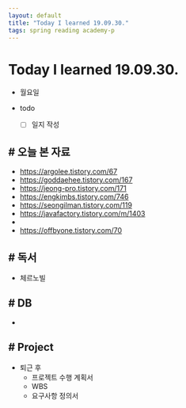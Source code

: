 ```yaml
---
layout: default
title: "Today I learned 19.09.30."
tags: spring reading academy-p
---
```


# Today I learned 19.09.30.
- 월요일
- todo

  - [ ] 일지 작성



## # 오늘 본 자료

- https://argolee.tistory.com/67
- https://goddaehee.tistory.com/167
- https://jeong-pro.tistory.com/171
- https://engkimbs.tistory.com/746
- https://seongilman.tistory.com/119
- https://javafactory.tistory.com/m/1403
- 
- https://offbyone.tistory.com/70




## # 독서

- 체르노빌




## # DB

- 



## # Project

- 퇴근 후 
  - 프로젝트 수행 계획서
  - WBS
  - 요구사항 정의서